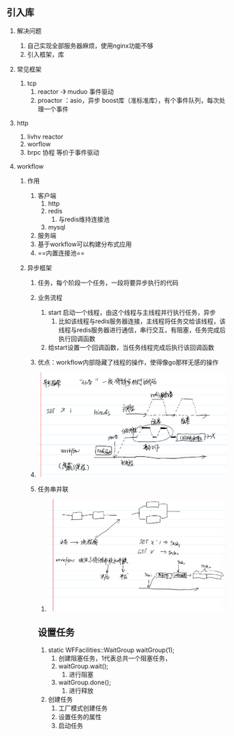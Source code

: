 ## 引入库

1. 解决问题

    1. 自己实现全部服务器麻烦，使用nginx功能不够
    2. 引入框架，库

2. 常见框架

    1. tcp
        1. reactor -》 muduo 事件驱动
        2. proactor ：asio，异步 boost库（准标准库），有个事件队列，每次处理一个事件

3. http

    1. livhv reactor
    2. worflow
    3. brpc 协程 等价于事件驱动

4. workflow 

    1. 作用

        1. 客户端
            1. http
            2. redis
                1. 与redis维持连接池
            3. mysql
        2. 服务端
        3. 基于workflow可以构建分布式应用
        4. ==内置连接池==
    
    2. 异步框架
    
        1. 任务，每个阶段一个任务，一段将要异步执行的代码
    
        2. 业务流程
    
            1. start 启动一个线程，由这个线程与主线程并行执行任务，异步
                1. 比如该线程与redis服务器连接，主线程将任务交给该线程，该线程与redis服务器进行通信，串行交互，有阻塞，任务完成后执行回调函数
            2. 给start设置一个回调函数，当任务线程完成后执行该回调函数
    
        3. 优点：workflow内部隐藏了线程的操作，使得像go那样无感的操作
    
        4. ![image-20231002194431684](res/04.workflow.assets/image-20231002194431684-1696247072730-46.png)
    
        5. 任务串并联
    
            1. ![image-20231002194458190](res/04.workflow.assets/image-20231002194458190.png)
    
            ## 设置任务
    
            1. static WFFacilities::WaitGroup waitGroup(1);
                1. 创建阻塞任务，1代表总共一个阻塞任务，
                2.  waitGroup.wait();
                    1. 进行阻塞
                3.  waitGroup.done();
                    1. 进行释放
            2. 创建任务 
                1. 工厂模式创建任务
                2. 设置任务的属性
                3. 启动任务